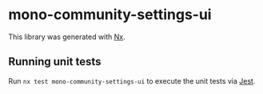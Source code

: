 # mono-community-settings-ui

This library was generated with [Nx](https://nx.dev).

## Running unit tests

Run `nx test mono-community-settings-ui` to execute the unit tests via [Jest](https://jestjs.io).
